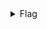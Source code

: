 <details>
    <summary>Flag</summary>

pwn.college{c28a14cKHgAyf5MUXgUjOH9H4OZ.0lN5EDL5ETN1QzW}</details>
